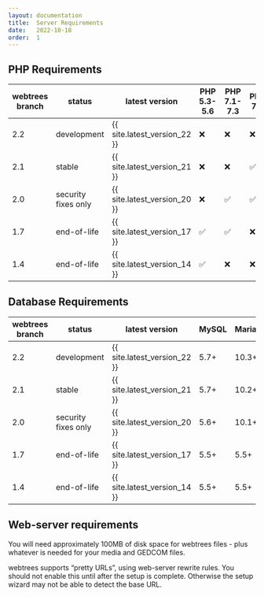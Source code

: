 ```yaml
---
layout: documentation
title:  Server Requirements
date:   2022-10-18
order:  1
---
```


## PHP Requirements

| webtrees branch | status              | latest version               | PHP 5.3-5.6 | PHP 7.1-7.3 | PHP 7.4 | PHP 8.0-8.2 |
|-----------------|---------------------|------------------------------|-------------|-------------|---------|-------------|
| 2.2             | development         | {{ site.latest_version_22 }} | ❌           | ❌           | ❌       | ✅            |
| 2.1             | stable              | {{ site.latest_version_21 }} | ❌           | ❌           | ✅       | ✅            |
| 2.0             | security fixes only | {{ site.latest_version_20 }} | ❌           | ✅           | ✅       | ❌            |
| 1.7             | end-of-life         | {{ site.latest_version_17 }} | ✅           | ✅           | ❌       | ❌            |
| 1.4             | end-of-life         | {{ site.latest_version_14 }} | ✅           | ❌           | ❌       | ❌            |

## Database Requirements

| webtrees branch | status              | latest version               | MySQL | MariaDB | SQLite | SQL Server | PostgreSQL |
|-----------------|---------------------|------------------------------|-------|---------|--------|------------|------------|
| 2.2             | development         | {{ site.latest_version_22 }} | 5.7+  | 10.3+   | 3.8.8+ | 2017+      | 10.0+      |
| 2.1             | stable              | {{ site.latest_version_21 }} | 5.7+  | 10.2+   | 3.8.8+ | 2017+      | 9.6+       |
| 2.0             | security fixes only | {{ site.latest_version_20 }} | 5.6+  | 10.1+   | ❌      | ❌          | ❌          |
| 1.7             | end-of-life         | {{ site.latest_version_17 }} | 5.5+  | 5.5+    | ❌      | ❌          | ❌          |
| 1.4             | end-of-life         | {{ site.latest_version_14 }} | 5.5+  | 5.5+    | ❌      | ❌          | ❌          |

## Web-server requirements

You will need approximately 100MB of disk space for webtrees files - plus whatever
is needed for your media and GEDCOM files.

webtrees supports “pretty URLs”, using web-server rewrite rules.
You should not enable this until after the setup is complete.
Otherwise the setup wizard may not be able to detect the base URL.
